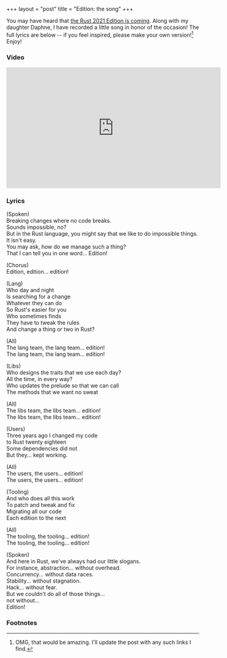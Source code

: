 +++
layout = "post"
title = "Edition: the song"
+++

You may have heard that [the Rust 2021 Edition is coming](https://blog.rust-lang.org/2021/05/11/edition-2021.html). Along with my daughter Daphne, I have recorded a little song in honor of the occasion! The full lyrics are below -- if you feel inspired, please make your own version![^omg] Enjoy!

[^omg]: OMG, that would be amazing. I'll update the post with any such links I find.

### Video

<iframe width="560" height="315" src="https://www.youtube.com/embed/q0aNduqb2Ro" title="YouTube video player" frameborder="0" allow="accelerometer; autoplay; clipboard-write; encrypted-media; gyroscope; picture-in-picture" allowfullscreen></iframe>

### Lyrics

(Spoken)<br/>
Breaking changes where no code breaks.<br/>
Sounds impossible, no?<br/>
But in the Rust language, you might say that we like to do impossible things.<br/>
It isn't easy.<br/>
You may ask, how do we manage such a thing?<br/>
That I can tell you in one word... Edition!<br/>

(Chorus)<br/>
Edition, edition... edition!

(Lang)<br/>
Who day and night<br/>
Is searching for a change<br/>
Whatever they can do<br/>
So Rust's easier for you<br/>
Who sometimes finds<br/>
They have to tweak the rules<br/>
And change a thing or two in Rust?

(All)<br/>
The lang team, the lang team... edition!<br/>
The lang team, the lang team... edition!

(Libs)<br/>
Who designs the traits that we use each day?<br/>
All the time, in every way?<br/>
Who updates the prelude so that we can call<br/>
The methods that we want no sweat

(All)<br/>
The libs team, the libs team... edition!<br/>
The libs team, the libs team... edition!

(Users)<br/>
Three years ago I changed my code<br/>
to Rust twenty eighteen<br/>
Some dependencies did not<br/>
But they... kept working.
 
(All)<br/>
The users, the users... edition!<br/>
The users, the users... edition!

(Tooling)<br/>
And who does all this work<br/>
To patch and tweak and fix<br/>
Migrating all our code<br/>
Each edition to the next

(All)<br/>
The tooling, the tooling... edition!<br/>
The tooling, the tooling... edition!

(Spoken)<br/>
And here in Rust, we've always had our little slogans.<br/>
For instance, abstraction... without overhead.<br/>
Concurrency... without data races.<br/>
Stability... without stagnation.<br/>
Hack... without fear.<br/>
But we couldn't do all of those things...<br/>
not without...<br/>
Edition!

### Footnotes